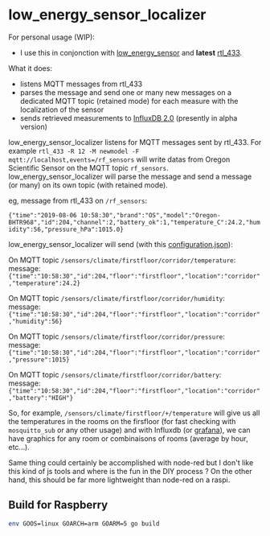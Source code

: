 # low_energy_sensor_localizer

For personal usage (WIP):
* I use this in conjonction with [low_energy_sensor](https://github.com/conurb/low_energy_sensor) and __latest__ [rtl_433](https://github.com/merbanan/rtl_433).

What it does:
* listens MQTT messages from rtl_433
* parses the message and send one or many new messages on a dedicated MQTT topic (retained mode) for each measure with the localization of the sensor
* sends retrieved measurements to [InfluxDB 2.0](https://portal.influxdata.com/downloads/) (presently in alpha version)  

low_energy_sensor_localizer listens for MQTT messages sent by rtl_433. For example `rtl_433 -R 12 -M newmodel -F mqtt://localhost,events=/rf_sensors` will write datas from Oregon Scientific Sensor on the MQTT topic `rf_sensors`. low_energy_sensor_localizer will parse the message and send a message (or many) on its own topic (with retained mode).

eg, message from rtl_433 on `/rf_sensors`:

`{"time":"2019-08-06 10:58:30","brand":"OS","model":"Oregon-BHTR968","id":204,"channel":2,"battery_ok":1,"temperature_C":24.2,"humidity":56,"pressure_hPa":1015.0}`

low_energy_sensor_localizer will send (with this [configuration.json](./configuration.json)):

On MQTT topic `/sensors/climate/firstfloor/corridor/temperature`:  
message: `{"time":"10:58:30","id":204,"floor":"firstfloor","location":"corridor","temperature":24.2}`

On MQTT topic `/sensors/climate/firstfloor/corridor/humidity`:  
message: `{"time":"10:58:30","id":204,"floor":"firstfloor","location":"corridor","humidity":56}`

On MQTT topic `/sensors/climate/firstfloor/corridor/pressure`:  
message: `{"time":"10:58:30","id":204,"floor":"firstfloor","location":"corridor","pressure":1015}`

On MQTT topic `/sensors/climate/firstfloor/corridor/battery`:  
message: `{"time":"10:58:30","id":204,"floor":"firstfloor","location":"corridor","battery":"HIGH"}`

So, for example, `/sensors/climate/firstfloor/+/temperature` will give us all the temperatures in the rooms on the firsfloor (for fast checking with `mosquitto_sub` or any other usage) and with Influxdb (or [grafana](https://grafana.com/)), we can have graphics for any room or combinaisons of rooms (average by hour, etc...).

Same thing could certainly be accomplished with node-red but I don't like this kind of js tools and where is the fun in the DIY process ? On the other hand, this should be far more lightweight than node-red on a raspi.

## Build for Raspberry

```bash
env GOOS=linux GOARCH=arm GOARM=5 go build
```
